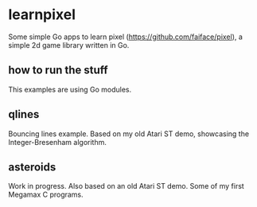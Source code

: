 # learnpixel
Some simple Go apps to learn pixel (https://github.com/faiface/pixel), a simple 2d game library written in Go.

## how to run the stuff
This examples are using Go modules. 


## qlines 
Bouncing lines example. Based on my old Atari ST demo, showcasing the Integer-Bresenham algorithm.

## asteroids
Work in progress. Also based on an old Atari ST demo. Some of my first Megamax C programs.

